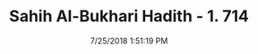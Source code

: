 ---
title        : "Sahih Al-Bukhari Hadith - 1. 714"
date         : 7/25/2018 1:51:19 PM
draft        : false
type         : "hadith"
layout       : "hadith"
BookCode     : "SHB"
VolumeNumber : "1"
HadithNumber : "714"
categories  :  ["Prayer Characteristics-Looking at the Imam while praying"]
tags  :  ["Al Bara"]
---
